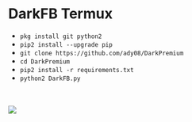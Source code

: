 # DarkFB Termux

<ul>
<li><code>pkg install git python2</code></li>
<li><code>pip2 install --upgrade pip</code></li>
<li><code>git clone https://github.com/ady08/DarkPremium</code></li>
<li><code>cd DarkPremium</code></li>
<li><code>pip2 install -r requirements.txt</code></li>
<li><code>python2 DarkFB.py</code></li>
</ul>
<br />
<br />
<img src="https://github.com/TheHoras/DarkPremium/blob/master/Screenshot_2019-07-03-22-49-47-917_com.termux.png" />
